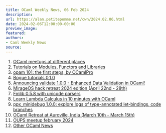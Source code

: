 ```yaml
---
title: OCaml Weekly News, 06 Feb 2024
description:
url: https://alan.petitepomme.net/cwn/2024.02.06.html
date: 2024-02-06T12:00:00-00:00
preview_image:
featured:
authors:
- Caml Weekly News
source:
---
```


<ol><li><a href="https://alan.petitepomme.net/cwn/2024.02.06.html#1">OCaml meetups at different places</a></li><li><a href="https://alan.petitepomme.net/cwn/2024.02.06.html#2">Tutorials on Modules, Functors and Libraries</a></li><li><a href="https://alan.petitepomme.net/cwn/2024.02.06.html#3">opam 101: the first steps, by OCamlPro</a></li><li><a href="https://alan.petitepomme.net/cwn/2024.02.06.html#4">Bogue tutorials 0.1.0</a></li><li><a href="https://alan.petitepomme.net/cwn/2024.02.06.html#5">Announcing validate 1.0.0 - Enhanced Data Validation in OCaml!</a></li><li><a href="https://alan.petitepomme.net/cwn/2024.02.06.html#6">MirageOS hack retreat 2024 edition (April 22nd - 28th)</a></li><li><a href="https://alan.petitepomme.net/cwn/2024.02.06.html#7">Fmlib 0.5.8 with unicode parsers</a></li><li><a href="https://alan.petitepomme.net/cwn/2024.02.06.html#8">Learn Lambda Calculus in 10 minutes with OCaml</a></li><li><a href="https://alan.petitepomme.net/cwn/2024.02.06.html#9">ppx_minidebug 1.0.0: explore logs of type-annotated let-bindings, code branches</a></li><li><a href="https://alan.petitepomme.net/cwn/2024.02.06.html#10">OCaml Retreat at Auroville, India (March 10th - March 15th)</a></li><li><a href="https://alan.petitepomme.net/cwn/2024.02.06.html#11">OUPS meetup february 2024</a></li><li><a href="https://alan.petitepomme.net/cwn/2024.02.06.html#12">Other OCaml News</a></li></ol>
